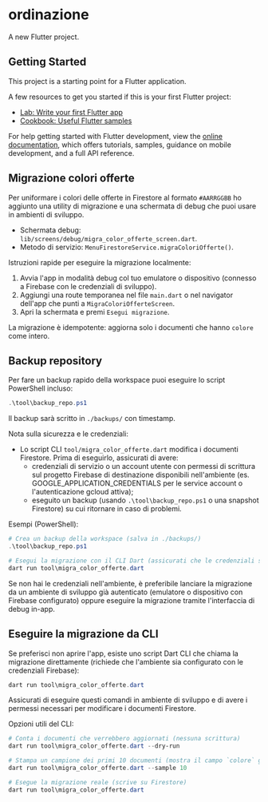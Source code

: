 # ordinazione

A new Flutter project.

## Getting Started

This project is a starting point for a Flutter application.

A few resources to get you started if this is your first Flutter project:

- [Lab: Write your first Flutter app](https://docs.flutter.dev/get-started/codelab)
- [Cookbook: Useful Flutter samples](https://docs.flutter.dev/cookbook)

For help getting started with Flutter development, view the
[online documentation](https://docs.flutter.dev/), which offers tutorials,
samples, guidance on mobile development, and a full API reference.

## Migrazione colori offerte

Per uniformare i colori delle offerte in Firestore al formato `#AARRGGBB` ho aggiunto
una utility di migrazione e una schermata di debug che puoi usare in ambienti di
sviluppo.

- Schermata debug: `lib/screens/debug/migra_color_offerte_screen.dart`.
- Metodo di servizio: `MenuFirestoreService.migraColoriOfferte()`.

Istruzioni rapide per eseguire la migrazione localmente:

1. Avvia l'app in modalità debug col tuo emulatore o dispositivo (connesso a Firebase con le credenziali di sviluppo).
2. Aggiungi una route temporanea nel file `main.dart` o nel navigator dell'app che punti a `MigraColoriOfferteScreen`.
3. Apri la schermata e premi `Esegui migrazione`.

La migrazione è idempotente: aggiorna solo i documenti che hanno `colore` come intero.

## Backup repository

Per fare un backup rapido della workspace puoi eseguire lo script PowerShell incluso:

```powershell
.\tool\backup_repo.ps1
```

Il backup sarà scritto in `./backups/` con timestamp.

Nota sulla sicurezza e le credenziali:

- Lo script CLI `tool/migra_color_offerte.dart` modifica i documenti Firestore. Prima di eseguirlo, assicurati di avere:
	- credenziali di servizio o un account utente con permessi di scrittura sul progetto Firebase di destinazione disponibili nell'ambiente (es. GOOGLE_APPLICATION_CREDENTIALS per le service account o l'autenticazione gcloud attiva);
	- eseguito un backup (usando `.\tool\backup_repo.ps1` o una snapshot Firestore) su cui ritornare in caso di problemi.

Esempi (PowerShell):

```powershell
# Crea un backup della workspace (salva in ./backups/)
.\tool\backup_repo.ps1

# Esegui la migrazione con il CLI Dart (assicurati che le credenziali siano disponibili)
dart run tool\migra_color_offerte.dart
```

Se non hai le credenziali nell'ambiente, è preferibile lanciare la migrazione da un ambiente di sviluppo già autenticato (emulatore o dispositivo con Firebase configurato) oppure eseguire la migrazione tramite l'interfaccia di debug in-app.

## Eseguire la migrazione da CLI

Se preferisci non aprire l'app, esiste uno script Dart CLI che chiama la migrazione
direttamente (richiede che l'ambiente sia configurato con le credenziali Firebase):

```powershell
dart run tool\migra_color_offerte.dart
```

Assicurati di eseguire questi comandi in ambiente di sviluppo e di avere i permessi
necessari per modificare i documenti Firestore.

Opzioni utili del CLI:

```powershell
# Conta i documenti che verrebbero aggiornati (nessuna scrittura)
dart run tool\migra_color_offerte.dart --dry-run

# Stampa un campione dei primi 10 documenti (mostra il campo `colore` grezzo)
dart run tool\migra_color_offerte.dart --sample 10

# Esegue la migrazione reale (scrive su Firestore)
dart run tool\migra_color_offerte.dart
```


